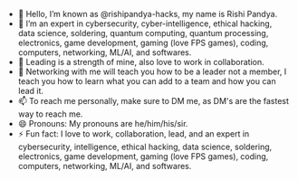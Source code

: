 - 👋 Hello, I’m known as @rishipandya-hacks, my name is Rishi Pandya.
- 👀 I’m an expert in cybersecurity, cyber-intelligence, ethical hacking, data science, soldering, quantum computing, quantum processing, electronics, game development, gaming (love FPS games), coding, computers, networking, ML/AI, and softwares.
- 🌱 Leading is a strength of mine, also love to work in collaboration.
- 💞️ Networking with me will teach you how to be a leader not a member, I teach you how to learn what you can add to a team and how you can lead it.
- 📫 To reach me personally, make sure to DM me, as DM's are the fastest way to reach me.
- 😄 Pronouns: My pronouns are he/him/his/sir.
- ⚡ Fun fact: I love to work, collaboration, lead, and an expert in cybersecurity, intelligence, ethical hacking, data science, soldering, electronics, game development, gaming (love FPS games), coding, computers, networking, ML/AI, and softwares.

<!---
rishipandya-hacks/rishipandya-hacks is a ✨ special ✨ repository because its `README.md` (this file) appears on your GitHub profile.
You can click the Preview link to take a look at your changes.
--->

